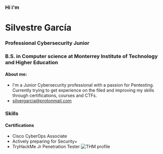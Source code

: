 ### Hi i'm
# Silvestre García
### Professional Cybersecurity Junior
### B.S. in Computer science at Monterrey Institute of Technology and Higher Education
#### About me:
- I'm a Junior Cybersecurity professional with a passion for Pentesting. Currently trying to get experience on the filed and improving my skills through certifications, courses and CTFs.
- silvergarcia@protonmail.com
### Skills
#### Certifications
- Cisco CyberOps Associate
- Actively preparing for Security+
- TryHackMe Jr Penetration Tester
![THM profile](["https://assets.digitalocean.com/articles/alligator/boo.svg "a title](https://tryhackme-badges.s3.amazonaws.com/bionicarm.png)https://tryhackme-badges.s3.amazonaws.com/bionicarm.png")
